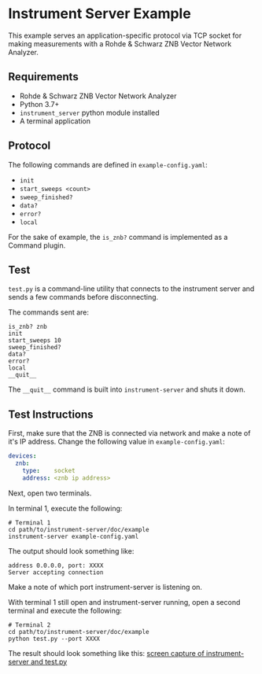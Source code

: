 # Instrument Server Example

This example serves an application-specific protocol via TCP socket for making measurements with a Rohde & Schwarz ZNB Vector Network Analyzer.

## Requirements

- Rohde & Schwarz ZNB Vector Network Analyzer
- Python 3.7+
- `instrument_server` python module installed
- A terminal application

## Protocol

The following commands are defined in `example-config.yaml`:

- `init`
- `start_sweeps <count>`
- `sweep_finished?`
- `data?`
- `error?`
- `local`

For the sake of example, the `is_znb?` command is implemented as a Command plugin.

## Test

`test.py` is a command-line utility that connects to the instrument server and sends a few commands before disconnecting.

The commands sent are:

```shell
is_znb? znb
init
start_sweeps 10
sweep_finished?
data?
error?
local
__quit__
```

The `__quit__` command is built into `instrument-server` and shuts it down.

## Test Instructions

First, make sure that the ZNB is connected via network and make a note of it's IP address. Change the following value in `example-config.yaml`:

```yaml
devices:
  znb:
    type:    socket
    address: <znb ip address>
```

Next, open two terminals.

In terminal 1, execute the following:

```shell
# Terminal 1
cd path/to/instrument-server/doc/example
instrument-server example-config.yaml
```

The output should look something like:

```shell
address 0.0.0.0, port: XXXX
Server accepting connection
```

Make a note of which port instrument-server is listening on.

With terminal 1 still open and instrument-server running, open a second terminal and execute the following:

```shell
# Terminal 2
cd path/to/instrument-server/doc/example
python test.py --port XXXX
```

The result should look something like this:
[screen capture of instrument-server and test.py](https://cloud.rs-us.net/index.php/s/23nM0gASIfGl5cA/download)
